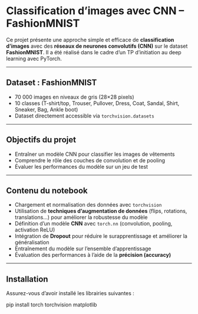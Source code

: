 #  Classification d’images avec CNN – FashionMNIST

Ce projet présente une approche simple et efficace de **classification d’images** avec des **réseaux de neurones convolutifs (CNN)** sur le dataset **FashionMNIST**. Il a été réalisé dans le cadre d’un TP d’initiation au deep learning avec PyTorch.

---

##  Dataset : FashionMNIST

- 70 000 images en niveaux de gris (28×28 pixels)
- 10 classes (T-shirt/top, Trouser, Pullover, Dress, Coat, Sandal, Shirt, Sneaker, Bag, Ankle boot)
- Dataset directement accessible via `torchvision.datasets`

---

##  Objectifs du projet

- Entraîner un modèle CNN pour classifier les images de vêtements
- Comprendre le rôle des couches de convolution et de pooling
- Évaluer les performances du modèle sur un jeu de test

---

##  Contenu du notebook

-  Chargement et normalisation des données avec `torchvision`
-  Utilisation de **techniques d’augmentation de données** (flips, rotations, translations…) pour améliorer la robustesse du modèle
-  Définition d’un modèle **CNN** avec `torch.nn` (convolution, pooling, activation ReLU)
-  Intégration de **Dropout** pour réduire le surapprentissage et améliorer la généralisation
-  Entraînement du modèle sur l’ensemble d’apprentissage
-  Évaluation des performances à l’aide de la **précision (accuracy)**


---

##  Installation

Assurez-vous d’avoir installé les librairies suivantes :

pip install torch torchvision matplotlib
